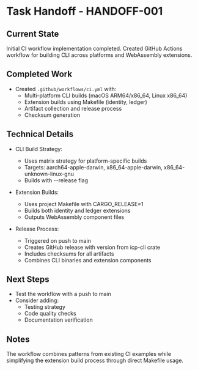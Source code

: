 # Task Handoff - HANDOFF-001

## Current State

Initial CI workflow implementation completed. Created GitHub Actions workflow for building CLI across platforms and WebAssembly extensions.

## Completed Work

- Created `.github/workflows/ci.yml` with:
  - Multi-platform CLI builds (macOS ARM64/x86_64, Linux x86_64)
  - Extension builds using Makefile (identity, ledger)
  - Artifact collection and release process
  - Checksum generation

## Technical Details

- CLI Build Strategy:

  - Uses matrix strategy for platform-specific builds
  - Targets: aarch64-apple-darwin, x86_64-apple-darwin, x86_64-unknown-linux-gnu
  - Builds with --release flag

- Extension Builds:

  - Uses project Makefile with CARGO_RELEASE=1
  - Builds both identity and ledger extensions
  - Outputs WebAssembly component files

- Release Process:
  - Triggered on push to main
  - Creates GitHub release with version from icp-cli crate
  - Includes checksums for all artifacts
  - Combines CLI binaries and extension components

## Next Steps

- Test the workflow with a push to main
- Consider adding:
  - Testing strategy
  - Code quality checks
  - Documentation verification

## Notes

The workflow combines patterns from existing CI examples while simplifying the extension build process through direct Makefile usage.
